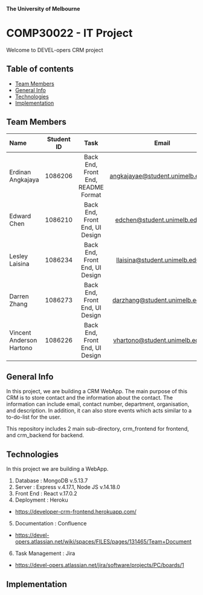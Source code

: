 **The University of Melbourne**
# COMP30022 - IT Project

Welcome to DEVEL-opers CRM project

## Table of contents
* [Team Members](#team-members)
* [General Info](#general-info)
* [Technologies](#technologies)
* [Implementation](#implementation)

## Team Members

| Name | Student ID | Task | Email |
| :---         |     :---:      |     :---:      | :---: |
| Erdinan Angkajaya | 1086206 | Back End, Front End, README Format  | angkajayae@student.unimelb.edu.au |
| Edward Chen | 1086210 | Back End, Front End, UI Design  |  edchen@student.unimelb.edu.au |
| Lesley Laisina  | 1086234 | Back End, Front End, UI Design |  llaisina@student.unimelb.edu.au |
| Darren Zhang  | 1086273 | Back End, Front End, UI Design  | darzhang@student.unimelb.edu.au |
| Vincent Anderson Hartono | 1086226 | Back End, Front End, UI Design  | vhartono@student.unimelb.edu.au |

## General Info

In this project, we are building a CRM WebApp. The main purpose of this CRM is to store contact and the information about the contact. The information can 
include email, contact number, department, organisation, and description. In addition, it can also store events which acts similar to a to-do-list for the user.

This repository includes 2 main sub-directory, crm_frontend for frontend, and crm_backend for backend. 


## Technologies
In this project we are building a WebApp.

1. Database : MongoDB v.5.13.7
2. Server : Express v.4.17.1, Node JS v.14.18.0
3. Front End : React v.17.0.2
4. Deployment : Heroku
* https://developer-crm-frontend.herokuapp.com/
5. Documentation : Confluence
* https://devel-opers.atlassian.net/wiki/spaces/FILES/pages/131465/Team+Document
6. Task Management : Jira
* https://devel-opers.atlassian.net/jira/software/projects/PC/boards/1


## Implementation